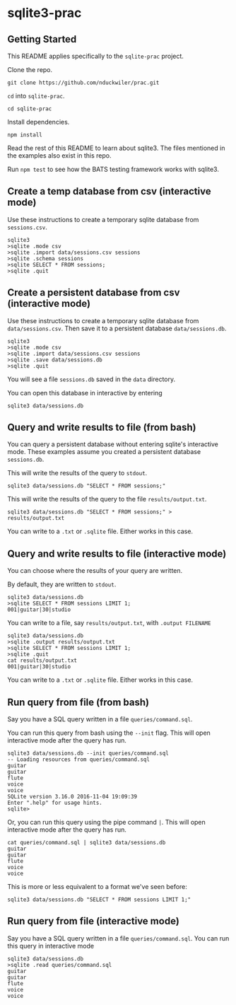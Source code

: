 # sqlite3-prac

## Getting Started

This README applies specifically to the `sqlite-prac` project.

Clone the repo.

```
git clone https://github.com/nduckwiler/prac.git
```

`cd` into `sqlite-prac`.

```
cd sqlite-prac
```

Install dependencies.

```
npm install
```

Read the rest of this README to learn about sqlite3. The files mentioned in the examples also exist in this repo. 

Run `npm test` to see how the BATS testing framework works with sqlite3.


## Create a temp database from csv (interactive mode)
Use these instructions to create a temporary sqlite database from `sessions.csv`.

```
sqlite3
>sqlite .mode csv
>sqlite .import data/sessions.csv sessions
>sqlite .schema sessions
>sqlite SELECT * FROM sessions;
>sqlite .quit
```

## Create a persistent database from csv (interactive mode)
Use these instructions to create a temporary sqlite database from `data/sessions.csv`. Then save it to a persistent database `data/sessions.db`.
```
sqlite3
>sqlite .mode csv
>sqlite .import data/sessions.csv sessions
>sqlite .save data/sessions.db
>sqlite .quit
```
You will see a file `sessions.db` saved in the `data` directory.

You can open this database in interactive by entering
```
sqlite3 data/sessions.db
```

## Query and write results to file (from bash)
You can query a persistent database without entering sqlite's interactive mode. These examples assume you created a persistent database `sessions.db`.

This will write the results of the query to `stdout`.
```
sqlite3 data/sessions.db "SELECT * FROM sessions;" 
```

This will write the results of the query to the file `results/output.txt`.
```
sqlite3 data/sessions.db "SELECT * FROM sessions;" > results/output.txt
```

You can write to a `.txt` or `.sqlite` file. Either works in this case.

## Query and write results to file (interactive mode)
You can choose where the results of your query are written.

By default, they are written to `stdout`.

```
sqlite3 data/sessions.db
>sqlite SELECT * FROM sessions LIMIT 1;
001|guitar|30|studio
```

You can write to a file, say `results/output.txt`, with `.output FILENAME`
```
sqlite3 data/sessions.db
>sqlite .output results/output.txt
>sqlite SELECT * FROM sessions LIMIT 1;
>sqlite .quit
cat results/output.txt
001|guitar|30|studio
```

You can write to a `.txt` or `.sqlite` file. Either works in this case.

## Run query from file (from bash)
Say you have a SQL query written in a file `queries/command.sql`.

You can run this query from bash using the `--init` flag. This will open interactive mode after the query has run. 
```
sqlite3 data/sessions.db --init queries/command.sql
-- Loading resources from queries/command.sql
guitar
guitar
flute
voice
voice
SQLite version 3.16.0 2016-11-04 19:09:39
Enter ".help" for usage hints.
sqlite>
```

Or, you can run this query using the pipe command `|`. This will open interactive mode after the query has run. 
```
cat queries/command.sql | sqlite3 data/sessions.db
guitar
guitar
flute
voice
voice
```

This is more or less equivalent to a format we've seen before:
```
sqlite3 data/sessions.db "SELECT * FROM sessions LIMIT 1;"
```

## Run query from file (interactive mode)
Say you have a SQL query written in a file `queries/command.sql`. You can run this query in interactive mode

```
sqlite3 data/sessions.db
>sqlite .read queries/command.sql
guitar
guitar
flute
voice
voice
```

